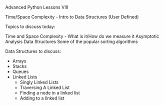 Advanced Python Lessons VIII

Time/Space Complexity - Intro to Data Structures (User Defined)

Topics to discuss today:

Time and Space Complexity - What is it/How do we measure it
Asymptotic Analysis
Data Structures
Some of the popular sorting algorithms


Data Structures to discuss:
- Arrays
- Stacks
- Queues
- Linked Lists
    - Singly Linked Lists
    - Traversing A Linked List
    - Finding a node in a linked list
    - Adding to a linked list